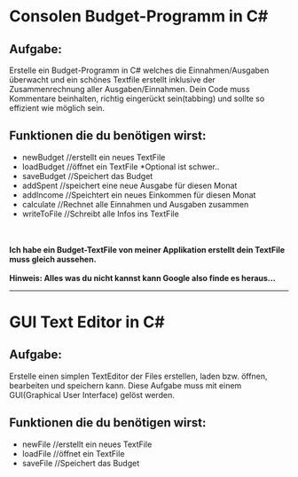 <h1>Consolen Budget-Programm in C#</h1>

<h2>Aufgabe:</h2>
<p>Erstelle ein Budget-Programm in C# welches die Einnahmen/Ausgaben überwacht und ein schönes Textfile erstellt inklusive der Zusammenrechnung aller Ausgaben/Einnahmen. Dein Code muss Kommentare beinhalten, richtig eingerückt sein(tabbing) und sollte so effizient wie möglich sein.</p>

<h2>Funktionen die du benötigen wirst:</h2>
<ul>
  <li>newBudget     //erstellt ein neues TextFile</li>
  <li>loadBudget    //öffnet ein TextFile *Optional ist schwer..</li>
  <li>saveBudget    //Speichert das Budget</li>
  <li>addSpent      //speichert eine neue Ausgabe für diesen Monat</li>
  <li>addIncome     //Speichtert ein neues Einkommen für diesen Monat</li>
  <li>calculate     //Rechnet alle Einnahmen und Ausgaben zusammen</li>
  <li>writeToFile   //Schreibt alle Infos ins TextFile</li>
</ul> 

<br/><br/>
<b>Ich habe ein Budget-TextFile von meiner Applikation erstellt dein TextFile muss gleich aussehen.</b><br/><br/>
<b>Hinweis: Alles was du nicht kannst kann Google also finde es heraus... </b>

------------------------------------------------------------------------------------------------------------------------------------

<h1>GUI Text Editor in C#</h1>

<h2>Aufgabe:</h2>
<p>Erstelle einen simplen TextEditor der Files erstellen, laden bzw. öffnen, bearbeiten und speichern kann. Diese Aufgabe muss mit einem GUI(Graphical User Interface) gelöst werden.</p>

<h2>Funktionen die du benötigen wirst:</h2>
<ul>
  <li>newFile       //erstellt ein neues TextFile</li>
  <li>loadFile      //öffnet ein TextFile</li>
  <li>saveFile      //Speichert das Budget</li>
</ul> 



